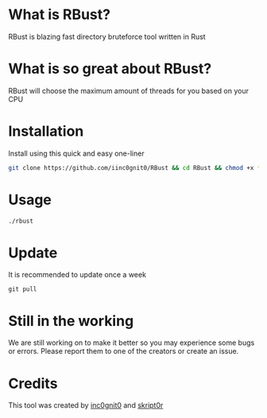 # What is RBust?

RBust is blazing fast directory bruteforce tool written in Rust

# What is so great about RBust?

RBust will choose the maximum amount of threads for you based on your CPU

# Installation

Install using this quick and easy one-liner

```bash
git clone https://github.com/iinc0gnit0/RBust && cd RBust && chmod +x * && ./install.sh
```

# Usage

```bash
./rbust
```

# Update

It is recommended to update once a week

`git pull`

# Still in the working

We are still working on to make it better so you may experience some bugs or errors. Please report them to one of the creators or create an issue.

# Credits

This tool was created by [inc0gnit0](https://github.com/iinc0gni0t) and [skript0r](https://github.com/green0ctagon)
